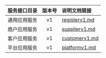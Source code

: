   
| 服务接口目录 | 版本号 | 说明文档链接 |  
| :----------------- | :-----: | :---------------- |  
| 通用应用服务 | v1 | [registerv1.md](https://github.com/Zhang-Monica/gitMd/tree/master/registerv1/README.md) |  
| 商户应用服务 | v1 | [supplierv1.md](https://github.com/Zhang-Monica/gitMd/tree/master/supplierv1/README.md) |  
| 客户应用服务 | v1 | [customerv1.md](https://github.com/Zhang-Monica/gitMd/tree/master/customerv1/README.md) |  
| 平台应用服务 | v1 | [platformv1.md](https://github.com/Zhang-Monica/gitMd/tree/master/platformv1/README.md) |  
  
